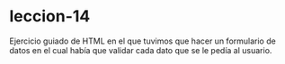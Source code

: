 # leccion-14
Ejercicio guiado de HTML en el que tuvimos que hacer un formulario de datos en el cual había que validar cada dato que se le pedía al usuario.
